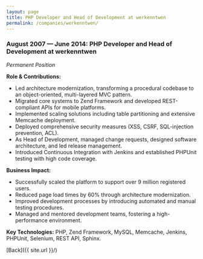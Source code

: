 ```yaml
---
layout: page
title: PHP Developer and Head of Development at werkenntwen
permalink: /companies/werkenntwen/
---
```


### August 2007 — June 2014: PHP Developer and Head of Development at werkenntwen

*Permanent Position*

**Role & Contributions:**

- Led architecture modernization, transforming a procedural codebase to an object-oriented,
  multi-layered MVC pattern.
- Migrated core systems to Zend Framework and developed REST-compliant APIs for mobile platforms.
- Implemented scaling solutions including table partitioning and extensive Memcache deployment.
- Deployed comprehensive security measures (XSS, CSRF, SQL-injection prevention, ACL).
- As Head of Development, managed change requests, designed software architecture, and led release
  management.
- Introduced Continuous Integration with Jenkins and established PHPUnit testing with high code
  coverage.

**Business Impact:**

- Successfully scaled the platform to support over 9 million registered users.
- Reduced page load times by 60% through architecture modernization.
- Improved development processes by introducing automated and manual testing procedures.
- Managed and mentored development teams, fostering a high-performance environment.

**Key Technologies:**
PHP, Zend Framework, MySQL, Memcache, Jenkins, PHPUnit, Selenium, REST API, Sphinx.

[Back]({{ site.url }}/)
